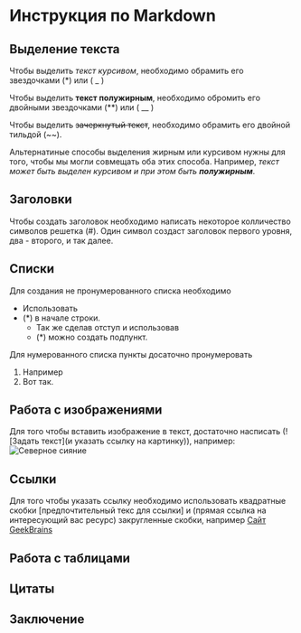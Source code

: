 # Инструкция по Markdown

## Выделение текста

Чтобы выделить *текст курсивом*, необходимо обрамить его звездочками (*) или ( _ )

Чтобы выделить **текст полужирным**, необходимо обромить его двойными звездочками (**) или ( __ )

Чтобы выделить ~~зачеркнутый текст~~, необходимо обрамить его двойной тильдой (~~).

Альтернатиные способы выделения жирным или курсивом нужны для того, чтобы мы могли совмещать оба этих способа. Например, _текст может быть выделен курсивом и при этом быть **полужирным**_.

## Заголовки

Чтобы создать заголовок необходимо написать некоторое колличество символов решетка (#). Один символ создаст заголовок первого уровня, два - второго, и так далее.

## Списки

Для создания не пронумерованного списка необходимо
* Использовать
* (*) в начале строки.
    * Так же сделав отступ и использовав
    * (*) можно создать подпункт.

Для нумерованного списка пункты досаточно пронумеровать
1. Например
2. Вот так.

## Работа с изображениями

Для того чтобы вставить изображение в текст, достаточно 
насписать (![Задать текст](и указать ссылку на картинку)), например: ![Северное сияние](Siyanie.jpg)

## Ссылки

Для того чтобы указать ссылку необходимо использовать квадратные скобки [предпочтительный текс для ссылки] и (прямая ссылка на интересующий вас ресурс) закругленные скобки, например [Сайт GeekBrains](https://gb.ru/)

## Работа с таблицами

## Цитаты

## Заключение